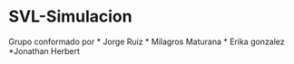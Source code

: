 # SVL-Simulacion

Grupo conformado por 
                * Jorge Ruiz
                * Milagros Maturana
                * Erika gonzalez
                *Jonathan Herbert
